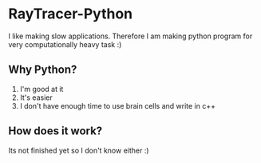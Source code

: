 # RayTracer-Python

I like making slow applications. Therefore I am making python program for very computationally heavy task :)

## Why Python?

1. I'm good at it
2. It's easier
3. I don't have enough time to use brain cells and write in c++

## How does it work?

Its not finished yet so I don't know either :)
